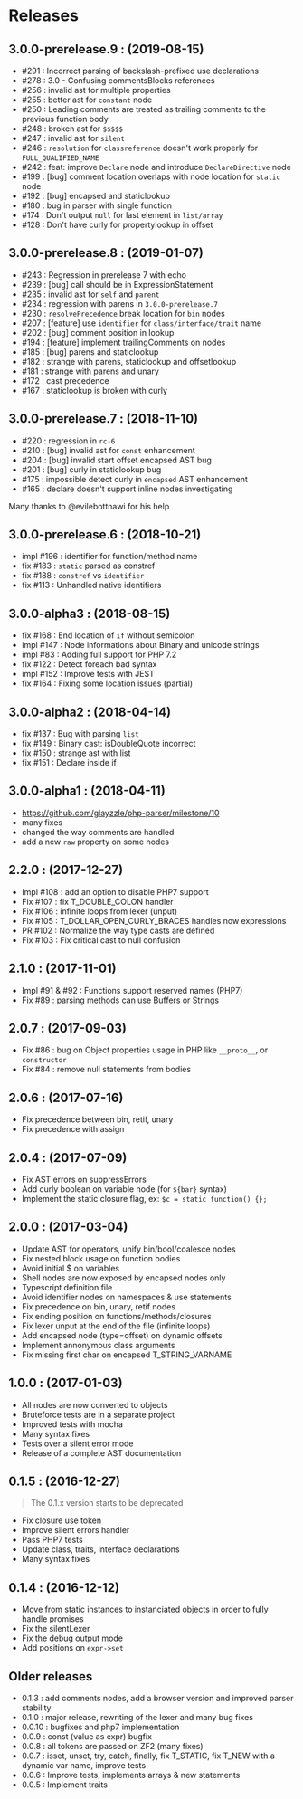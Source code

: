 # Releases

## 3.0.0-prerelease.9 : (2019-08-15)
- #291 : Incorrect parsing of backslash-prefixed use declarations
- #278 : 3.0 - Confusing commentsBlocks references
- #256 : invalid ast for multiple properties 
- #255 : better ast for `constant` node 
- #250 : Leading comments are treated as trailing comments to the previous function body
- #248 : broken ast for `$$$$$`
- #247 : invalid ast for `silent`
- #246 : `resolution` for `classreference` doesn't work properly for `FULL_QUALIFIED_NAME` 
- #242 : feat: improve `Declare` node and introduce `DeclareDirective` node 
- #199 : [bug] comment location overlaps with node location for `static` node
- #192 : [bug] encapsed and staticlookup
- #180 : bug in parser with single function
- #174 : Don't output `null` for last element in `list/array` 
- #128 : Don't have curly for propertylookup in offset 

## 3.0.0-prerelease.8 : (2019-01-07)
 - #243 : Regression in prerelease 7 with echo
 - #239 : [bug] call should be in ExpressionStatement
 - #235 : invalid ast for `self` and `parent`
 - #234 : regression with parens in `3.0.0-prerelease.7`
 - #230 : `resolvePrecedence` break location for `bin` nodes
 - #207 : [feature] use `identifier` for `class/interface/trait` name 
 - #202 : [bug] comment position in lookup
 - #194 : [feature] implement trailingComments on nodes 
 - #185 : [bug] parens and staticlookup
 - #182 : strange with parens, staticlookup and offsetlookup
 - #181 : strange with parens and unary
 - #172 : cast precedence
 - #167 : staticlookup is broken with curly

## 3.0.0-prerelease.7 : (2018-11-10)
 - #220 : regression in `rc-6`
 - #210 : [bug] invalid ast for `const` enhancement
 - #204 : [bug] invalid start offset encapsed AST bug
 - #201 : [bug] curly in staticlookup bug
 - #175 : impossible detect curly in `encapsed` AST enhancement
 - #165 : declare doesn't support inline nodes investigating

Many thanks to @evilebottnawi for his help

## 3.0.0-prerelease.6 : (2018-10-21)
 - impl #196 : identifier for function/method name
 - fix #183 : `static` parsed as constref
 - fix #188 : `constref` vs `identifier`
 - fix #113 : Unhandled native identifiers

## 3.0.0-alpha3 : (2018-08-15)
 - fix #168 : End location of `if` without semicolon
 - impl #147 : Node informations about Binary and unicode strings
 - impl #83 : Adding full support for PHP 7.2
 - fix #122 : Detect foreach bad syntax
 - impl #152 : Improve tests with JEST
 - fix #164 : Fixing some location issues (partial)

## 3.0.0-alpha2 : (2018-04-14)
 - fix #137 : Bug with parsing `list`
 - fix #149 : Binary cast: isDoubleQuote incorrect
 - fix #150 : strange ast with list
 - fix #151 : Declare inside if

## 3.0.0-alpha1 : (2018-04-11)
 - https://github.com/glayzzle/php-parser/milestone/10
 - many fixes
 - changed the way comments are handled
 - add a new `raw` property on some nodes

## 2.2.0 : (2017-12-27)
- Impl #108 : add an option to disable PHP7 support
- Fix #107 : fix T_DOUBLE_COLON handler
- Fix #106 : infinite loops from lexer (unput)
- Fix #105 : T_DOLLAR_OPEN_CURLY_BRACES handles now expressions
- PR #102 : Normalize the way type casts are defined
- Fix #103 : Fix critical cast to null confusion

## 2.1.0 : (2017-11-01)
- Impl #91 & #92 : Functions support reserved names (PHP7)
- Fix #89 : parsing methods can use Buffers or Strings

## 2.0.7 : (2017-09-03)
- Fix #86 : bug on Object properties usage in PHP like `__proto__`, or `constructor`
- Fix #84 : remove null statements from bodies

## 2.0.6 : (2017-07-16)

- Fix precedence between bin, retif, unary
- Fix precedence with assign

## 2.0.4 : (2017-07-09)

- Fix AST errors on suppressErrors
- Add curly boolean on variable node (for `${bar}` syntax)
- Implement the static closure flag, ex: `$c = static function() {};`

## 2.0.0 : (2017-03-04)

- Update AST for operators, unify bin/bool/coalesce nodes
- Fix nested block usage on function bodies
- Avoid initial $ on variables
- Shell nodes are now exposed by encapsed nodes only
- Typescript definition file
- Avoid identifier nodes on namespaces & use statements
- Fix precedence on bin, unary, retif nodes
- Fix ending position on functions/methods/closures
- Fix lexer unput at the end of the file (infinite loops)
- Add encapsed node (type=offset) on dynamic offsets
- Implement annonymous class arguments
- Fix missing first char on encapsed T_STRING_VARNAME

## 1.0.0 : (2017-01-03)

- All nodes are now converted to objects
- Bruteforce tests are in a separate project
- Improved tests with mocha
- Many syntax fixes
- Tests over a silent error mode
- Release of a complete AST documentation

## 0.1.5 : (2016-12-27)

> The 0.1.x version starts to be deprecated

- Fix closure use token
- Improve silent errors handler
- Pass PHP7 tests
- Update class, traits, interface declarations
- Many syntax fixes

## 0.1.4 : (2016-12-12)

- Move from static instances to instanciated objects in order to fully handle
promises
- Fix the silentLexer
- Fix the debug output mode
- Add positions on `expr->set`

## Older releases

* 0.1.3  : add comments nodes, add a browser version and improved parser stability
* 0.1.0  : major release, rewriting of the lexer and many bug fixes
* 0.0.10 : bugfixes and php7 implementation
* 0.0.9  : const (value as expr) bugfix
* 0.0.8  : all tokens are passed on ZF2 (many fixes)
* 0.0.7  : isset, unset, try, catch, finally, fix T_STATIC, fix T_NEW with a dynamic var name, improve tests
* 0.0.6  : Improve tests, implements arrays & new statements
* 0.0.5  : Implement traits
